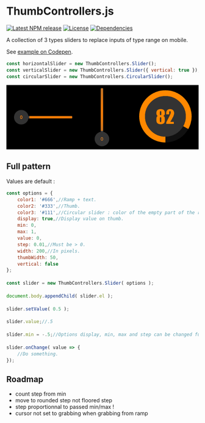 # ThumbControllers.js
[![Latest NPM release][npm-badge]][npm-badge-url]
[![License][license-badge]][license-badge-url]
[![Dependencies][dependencies-badge]][dependencies-badge-url]

A collection of 3 types sliders to replace inputs of type range on mobile.

See [example on Codepen](http://codepen.io/Astrak/pen/yYJJXN?editors=0010).

```js
const horizontalSlider = new ThumbControllers.Slider();
const verticalSlider = new ThumbControllers.Slider({ vertical: true });
const circularSlider = new ThumbControllers.CircularSlider();
```
![ThumbControllers.js](https://raw.githubusercontent.com/Astrak/ThumbControllers.js/master/sliders.png "ThumbControllers.js")

## Full pattern

Values are default :

```js
const options = {
	color1: '#666',//Ramp + text.
	color2: '#333',//Thumb.
	color3: '#111',//Circular slider : color of the empty part of the ramp.
	display: true,//Display value on thumb.
	min: 0,
	max: 1,
	value: 0,
	step: 0.01,//Must be > 0.
	width: 200,//In pixels.
	thumbWidth: 50,
	vertical: false
};

const slider = new ThumbControllers.Slider( options );

document.body.appendChild( slider.el );

slider.setValue( 0.5 );

slider.value;//.5

slider.min = -.5;//Options display, min, max and step can be changed further.

slider.onChange( value => {
	//Do something.	
});
```

## Roadmap
- count step from min
- move to rounded step not floored step
- step proportionnal to passed min/max !
- cursor not set to grabbing when grabbing from ramp

[npm-badge]: https://img.shields.io/npm/v/thumbcontrollers.svg
[npm-badge-url]: https://www.npmjs.com/package/thumbcontrollers
[license-badge]: https://img.shields.io/npm/l/thumbcontrollers.svg
[license-badge-url]: ./LICENSE
[dependencies-badge]: https://img.shields.io/david/astrak/thumbcontrollers.js.svg
[dependencies-badge-url]: https://david-dm.org/astrak/thumbcontrollers.js